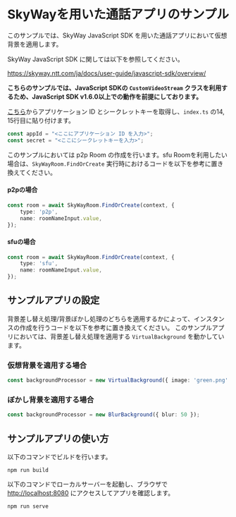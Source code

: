 # SkyWayを用いた通話アプリのサンプル

このサンプルでは、SkyWay JavaScript SDK を用いた通話アプリにおいて仮想背景を適用します。

SkyWay JavaScript SDK に関しては以下を参照してください。

https://skyway.ntt.com/ja/docs/user-guide/javascript-sdk/overview/

**こちらのサンプルでは、JavaScript SDKの `CustomVideoStream` クラスを利用するため、JavaScript SDK v1.6.0以上での動作を前提にしております。**

[こちら](https://console.skyway.ntt.com/login/)からアプリケーション ID とシークレットキーを取得し、`index.ts` の14, 15行目に貼り付けます。

```ts
const appId = "<ここにアプリケーション ID を入力>";
const secret = "<ここにシークレットキーを入力>";
```

このサンプルにおいては p2p Room の作成を行います。sfu Roomを利用したい場合は、`SkyWayRoom.FindOrCreate` 実行時におけるコードを以下を参考に置き換えてください。

#### p2pの場合

```ts
const room = await SkyWayRoom.FindOrCreate(context, {
    type: 'p2p',
    name: roomNameInput.value,
});
```

#### sfuの場合

```ts
const room = await SkyWayRoom.FindOrCreate(context, {
    type: 'sfu',
    name: roomNameInput.value,
});
```

## サンプルアプリの設定

背景差し替え処理/背景ぼかし処理のどちらを適用するかによって、インスタンスの作成を行うコードを以下を参考に置き換えてください。
このサンプルアプリにおいては、背景差し替え処理を適用する `VirtualBackground` を動かしています。

### 仮想背景を適用する場合
```ts
const backgroundProcessor = new VirtualBackground({ image: 'green.png' });
```

### ぼかし背景を適用する場合

```ts
const backgroundProcessor = new BlurBackground({ blur: 50 });
```

## サンプルアプリの使い方

以下のコマンドでビルドを行います。

```
npm run build
```

以下のコマンドでローカルサーバーを起動し、ブラウザで [http://localhost:8080](http://localhost:8080) にアクセスしてアプリを確認します。

```
npm run serve
```
